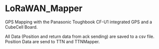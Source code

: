 # LoRaWAN_Mapper

GPS Mapping with the Panasonic Toughbook CF-U1 integrated GPS and a CubeCell Board.

All Data (Position and return data from ack sending) are saved to a csv file.
Position Data are send to TTN and TTNMapper.
